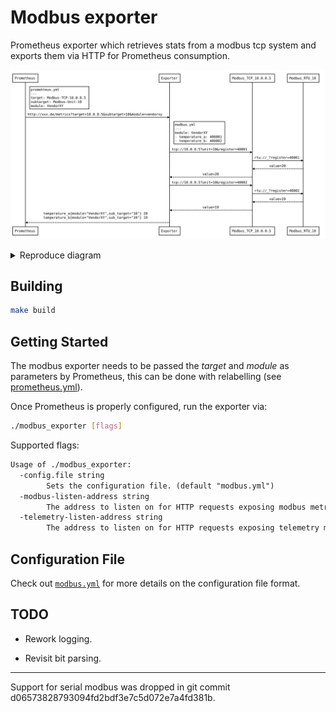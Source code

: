 # Modbus exporter

Prometheus exporter which retrieves stats from a modbus tcp system and exports
them via HTTP for Prometheus consumption.

![Scrape sequence](/scrape-sequence.svg "Scrape sequence")

<details>
 <summary>Reproduce diagram</summary>
 
 Go to: https://bramp.github.io/js-sequence-diagrams/
 
 ```
Note right of Prometheus: promehteus.yml \n --- \n target: Modbus-TCP-10.0.0.5 \n subtarget: Modbus-Unit-10 \n module: VendorXY
Prometheus->Exporter: http://xxx.de/metrics?target=10.0.0.5&subtarget=10&module=vendorxy
Note right of Exporter: modbus.yml \n --- \n module: VendorXY \n - temperature_a: 400001 \n - temperature_b: 400002

Exporter->Modbus_TCP_10.0.0.5: tcp://10.0.0.5?unit=10&register=40001
Modbus_TCP_10.0.0.5->Modbus_RTU_10: rtu://_?register=40001
Modbus_RTU_10-->Modbus_TCP_10.0.0.5: value=20
Modbus_TCP_10.0.0.5-->Exporter: value=20

Exporter->Modbus_TCP_10.0.0.5: tcp://10.0.0.5?unit=10&register=40002
Modbus_TCP_10.0.0.5->Modbus_RTU_10: rtu://_?register=40002
Modbus_RTU_10-->Modbus_TCP_10.0.0.5: value=19
Modbus_TCP_10.0.0.5-->Exporter: value=19

Exporter-->Prometheus:temperature_a{module="VendorXY",sub_target="10"} 20 \ntemperature_b{module="VendorXY",sub_target="10"} 19

 ```

</details>



## Building

```bash
make build
```


## Getting Started

The modbus exporter needs to be passed the *target* and *module* as parameters
by Prometheus, this can be done with relabelling (see
[prometheus.yml](prometheus.yml)).

Once Prometheus is properly configured, run the exporter via:

```bash
./modbus_exporter [flags]
```

Supported flags:

[embedmd]:# (help.txt)
```txt
Usage of ./modbus_exporter:
  -config.file string
    	Sets the configuration file. (default "modbus.yml")
  -modbus-listen-address string
    	The address to listen on for HTTP requests exposing modbus metrics. (default ":9602")
  -telemetry-listen-address string
    	The address to listen on for HTTP requests exposing telemetry metrics about the exporter itself. (default ":9011")
```


## Configuration File

Check out [`modbus.yml`](/modbus.yml) for more details on the configuration file
format.


## TODO

- Rework logging.

- Revisit bit parsing.


---


Support for serial modbus was dropped in git commit
d06573828793094fd2bdf3e7c5d072e7a4fd381b.
